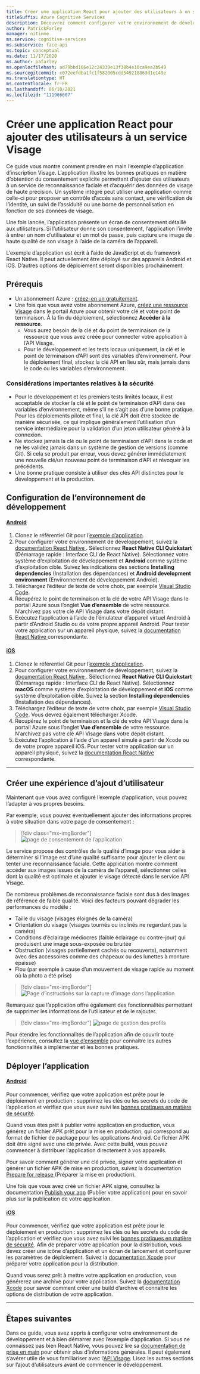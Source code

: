 ```yaml
---
title: Créer une application React pour ajouter des utilisateurs à un service Visage
titleSuffix: Azure Cognitive Services
description: Découvrez comment configurer votre environnement de développement et déployer une application Visage pour obtenir le consentement des clients.
author: PatrickFarley
manager: nitinme
ms.service: cognitive-services
ms.subservice: face-api
ms.topic: conceptual
ms.date: 11/17/2020
ms.author: pafarley
ms.openlocfilehash: ad79bbd166e12c24339e13f38b4e10ca9ea2b549
ms.sourcegitcommit: c072eefdba1fc1f582005cdd549218863d1e149e
ms.translationtype: HT
ms.contentlocale: fr-FR
ms.lasthandoff: 06/10/2021
ms.locfileid: "111966607"
---
```

# <a name="build-a-react-app-to-add-users-to-a-face-service"></a>Créer une application React pour ajouter des utilisateurs à un service Visage

Ce guide vous montre comment prendre en main l’exemple d’application d’inscription Visage. L’application illustre les bonnes pratiques en matière d’obtention du consentement explicite permettant d’ajouter des utilisateurs à un service de reconnaissance faciale et d’acquérir des données de visage de haute précision. Un système intégré peut utiliser une application comme celle-ci pour proposer un contrôle d’accès sans contact, une vérification de l’identité, un suivi de l’assiduité ou une borne de personnalisation en fonction de ses données de visage.

Une fois lancée, l’application présente un écran de consentement détaillé aux utilisateurs. Si l’utilisateur donne son consentement, l’application l’invite à entrer un nom d’utilisateur et un mot de passe, puis capture une image de haute qualité de son visage à l’aide de la caméra de l’appareil.

L’exemple d’application est écrit à l’aide de JavaScript et du framework React Native. Il peut actuellement être déployé sur des appareils Android et iOS. D’autres options de déploiement seront disponibles prochainement.

## <a name="prerequisites"></a>Prérequis 

* Un abonnement Azure : [créez-en un gratuitement](https://azure.microsoft.com/free/cognitive-services/).  
* Une fois que vous avez votre abonnement Azure, [créez une ressource Visage](https://portal.azure.com/#create/Microsoft.CognitiveServicesFace) dans le portail Azure pour obtenir votre clé et votre point de terminaison. À la fin du déploiement, sélectionnez **Accéder à la ressource**.  
  * Vous aurez besoin de la clé et du point de terminaison de la ressource que vous avez créée pour connecter votre application à l’API Visage.  
  * Pour le développement et les tests locaux uniquement, la clé et le point de terminaison d’API sont des variables d’environnement. Pour le déploiement final, stockez la clé API en lieu sûr, mais jamais dans le code ou les variables d’environnement.  

### <a name="important-security-considerations"></a>Considérations importantes relatives à la sécurité
* Pour le développement et les premiers tests limités locaux, il est acceptable de stocker la clé et le point de terminaison d’API dans des variables d’environnement, même s’il ne s’agit pas d’une bonne pratique. Pour les déploiements pilote et final, la clé API doit être stockée de manière sécurisée, ce qui implique généralement l’utilisation d’un service intermédiaire pour la validation d’un jeton utilisateur généré à la connexion. 
* Ne stockez jamais la clé ou le point de terminaison d’API dans le code et ne les validez jamais dans un système de gestion de versions (comme Git). Si cela se produit par erreur, vous devez générer immédiatement une nouvelle clé/un nouveau point de terminaison d’API et révoquer les précédents.
* Une bonne pratique consiste à utiliser des clés API distinctes pour le développement et la production.

## <a name="set-up-the-development-environment"></a>Configuration de l’environnement de développement

#### <a name="android"></a>[Android](#tab/android)
 
1. Clonez le référentiel Git pour l’[exemple d’application](https://github.com/azure-samples/cognitive-services-FaceAPIEnrollmentSample).
1. Pour configurer votre environnement de développement, suivez la <a href="https://reactnative.dev/docs/environment-setup"  title="documentation React Native"  target="_blank">documentation React Native <span class="docon docon-navigate-external x-hidden-focus"></span></a>. Sélectionnez **React Native CLI Quickstart** (Démarrage rapide : Interface CLI de React Native). Sélectionnez votre système d’exploitation de développement et **Android** comme système d’exploitation cible. Suivez les indications des sections **Installing dependencies** (Installation des dépendances) et **Android development environment** (Environnement de développement Android).
1. Téléchargez l’éditeur de texte de votre choix, par exemple [Visual Studio Code](https://code.visualstudio.com/).
1. Récupérez le point de terminaison et la clé de votre API Visage dans le portail Azure sous l’onglet **Vue d’ensemble** de votre ressource. N’archivez pas votre clé API Visage dans votre dépôt distant.
1. Exécutez l’application à l’aide de l’émulateur d’appareil virtuel Android à partir d’Android Studio ou de votre propre appareil Android. Pour tester votre application sur un appareil physique, suivez la <a href="https://reactnative.dev/docs/running-on-device"  title="documentation React Native"  target="_blank">documentation React Native <span class="docon docon-navigate-external x-hidden-focus"></span></a> correspondante.

#### <a name="ios"></a>[iOS](#tab/ios)

1. Clonez le référentiel Git pour l’[exemple d’application](https://github.com/azure-samples/cognitive-services-FaceAPIEnrollmentSample).
1. Pour configurer votre environnement de développement, suivez la <a href="https://reactnative.dev/docs/environment-setup"  title="documentation React Native"  target="_blank">documentation React Native <span class="docon docon-navigate-external x-hidden-focus"></span></a>. Sélectionnez **React Native CLI Quickstart** (Démarrage rapide : Interface CLI de React Native). Sélectionnez **macOS** comme système d’exploitation de développement et **iOS** comme système d’exploitation cible. Suivez la section **Installing dependencies** (Installation des dépendances).
1. Téléchargez l’éditeur de texte de votre choix, par exemple [Visual Studio Code](https://code.visualstudio.com/). Vous devrez également télécharger Xcode. 
1. Récupérez le point de terminaison et la clé de votre API Visage dans le portail Azure sous l’onglet **Vue d’ensemble** de votre ressource. N’archivez pas votre clé API Visage dans votre dépôt distant.
1. Exécutez l’application à l’aide d’un appareil simulé à partir de Xcode ou de votre propre appareil iOS. Pour tester votre application sur un appareil physique, suivez la <a href="https://reactnative.dev/docs/running-on-device"  title="documentation React Native"  target="_blank">documentation React Native <span class="docon docon-navigate-external x-hidden-focus"></span></a> correspondante.

---

## <a name="create-a-user-add-experience"></a>Créer une expérience d’ajout d’utilisateur  

Maintenant que vous avez configuré l’exemple d’application, vous pouvez l’adapter à vos propres besoins.

Par exemple, vous pouvez éventuellement ajouter des informations propres à votre situation dans votre page de consentement :

> [!div class="mx-imgBorder"]
> ![page de consentement de l’application](./media/enrollment-app/1-consent-1.jpg)

Le service propose des contrôles de la qualité d’image pour vous aider à déterminer si l’image est d’une qualité suffisante pour ajouter le client ou tenter une reconnaissance faciale. Cette application montre comment accéder aux images issues de la caméra de l’appareil, sélectionner celles dont la qualité est optimale et ajouter le visage détecté dans le service API Visage. 

De nombreux problèmes de reconnaissance faciale sont dus à des images de référence de faible qualité. Voici des facteurs pouvant dégrader les performances du modèle :
* Taille du visage (visages éloignés de la caméra)
* Orientation du visage (visages tournés ou inclinés ne regardant pas la caméra)
* Conditions d’éclairage médiocres (faible éclairage ou contre-jour) qui produisent une image sous-exposée ou bruitée
* Obstruction (visages partiellement cachés ou recouverts), notamment avec des accessoires comme des chapeaux ou des lunettes à monture épaisse)
* Flou (par exemple à cause d’un mouvement de visage rapide au moment où la photo a été prise) 

> [!div class="mx-imgBorder"]
> ![Page d’instructions sur la capture d’image dans l’application](./media/enrollment-app/4-instruction.jpg)

Remarquez que l’application offre également des fonctionnalités permettant de supprimer les informations de l’utilisateur et de le rajouter.

> [!div class="mx-imgBorder"]
> ![page de gestion des profils](./media/enrollment-app/10-manage-2.jpg)

Pour étendre les fonctionnalités de l’application afin de couvrir toute l’expérience, consultez la [vue d’ensemble](enrollment-overview.md) pour connaître les autres fonctionnalités à implémenter et les bonnes pratiques.

## <a name="deploy-the-app"></a>Déployer l’application

#### <a name="android"></a>[Android](#tab/android)

Pour commencer, vérifiez que votre application est prête pour le déploiement en production : supprimez les clés ou les secrets du code de l’application et vérifiez que vous avez suivi les [bonnes pratiques en matière de sécurité](../cognitive-services-security.md?tabs=command-line%2ccsharp).

Quand vous êtes prêt à publier votre application en production, vous générez un fichier APK prêt pour la mise en production, qui correspond au format de fichier de package pour les applications Android. Ce fichier APK doit être signé avec une clé privée. Avec cette build, vous pouvez commencer à distribuer l’application directement à vos appareils. 

Pour savoir comment générer une clé privée, signer votre application et générer un fichier APK de mise en production, suivez la documentation <a href="https://developer.android.com/studio/publish/preparing#publishing-build"  title="Prepare for release"  target="_blank">Prepare for release <span class="docon docon-navigate-external x-hidden-focus"></span></a> (Préparer la mise en production).  

Une fois que vous avez créé un fichier APK signé, consultez la documentation <a href="https://developer.android.com/studio/publish"  title="Publish your app"  target="_blank">Publish your app<span class="docon docon-navigate-external x-hidden-focus"></span></a> (Publier votre application) pour en savoir plus sur la publication de votre application.

#### <a name="ios"></a>[iOS](#tab/ios)

Pour commencer, vérifiez que votre application est prête pour le déploiement en production : supprimez les clés ou les secrets du code de l’application et vérifiez que vous avez suivi les [bonnes pratiques en matière de sécurité](../cognitive-services-security.md?tabs=command-line%2ccsharp). Afin de préparer votre application pour la distribution, vous devez créer une icône d’application et un écran de lancement et configurer les paramètres de déploiement. Suivez la [documentation Xcode](https://developer.apple.com/documentation/Xcode/preparing_your_app_for_distribution) pour préparer votre application pour la distribution. 

Quand vous serez prêt à mettre votre application en production, vous générerez une archive pour votre application. Suivez la [documentation Xcode](https://developer.apple.com/documentation/Xcode/distributing_your_app_for_beta_testing_and_releases) pour savoir comment créer une build d’archive et connaître les options de distribution de votre application.  

---

## <a name="next-steps"></a>Étapes suivantes  

Dans ce guide, vous avez appris à configurer votre environnement de développement et à bien démarrer avec l’exemple d’application. Si vous ne connaissez pas bien React Native, vous pouvez lire sa [documentation de prise en main](https://reactnative.dev/docs/getting-started) pour obtenir plus d’informations générales. Il peut également s’avérer utile de vous familiariser avec l’[API Visage](Overview.md). Lisez les autres sections sur l’ajout d’utilisateurs avant de commencer le développement.